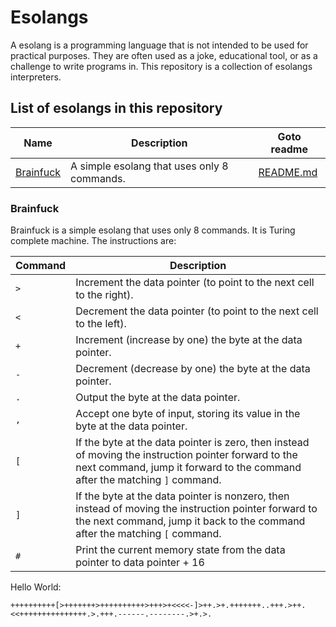 # Esolangs

A esolang is a programming language that is not intended to be used for practical purposes. They are often used as a joke, educational tool, or as a challenge to write programs in. This repository is a collection of esolangs interpreters.

## List of esolangs in this repository

| Name                                             | Description                                 | Goto readme             |
| ------------------------------------------------ | ------------------------------------------- | ----------------------- |
| [Brainfuck](https://esolangs.org/wiki/Brainfuck) | A simple esolang that uses only 8 commands. | [README.md](#brainfuck) |

### Brainfuck

Brainfuck is a simple esolang that uses only 8 commands. It is Turing complete machine.
The instructions are:

| Command | Description                                                                                                                                                                         |
| ------- | ----------------------------------------------------------------------------------------------------------------------------------------------------------------------------------- |
| `>`     | Increment the data pointer (to point to the next cell to the right).                                                                                                                |
| `<`     | Decrement the data pointer (to point to the next cell to the left).                                                                                                                 |
| `+`     | Increment (increase by one) the byte at the data pointer.                                                                                                                           |
| `-`     | Decrement (decrease by one) the byte at the data pointer.                                                                                                                           |
| `.`     | Output the byte at the data pointer.                                                                                                                                                |
| `,`     | Accept one byte of input, storing its value in the byte at the data pointer.                                                                                                        |
| `[`     | If the byte at the data pointer is zero, then instead of moving the instruction pointer forward to the next command, jump it forward to the command after the matching `]` command. |
| `]`     | If the byte at the data pointer is nonzero, then instead of moving the instruction pointer forward to the next command, jump it back to the command after the matching `[` command. |
| `#`     | Print the current memory state from the data pointer to data pointer + 16                                                                                                           |

Hello World:

```brainfuck
++++++++++[>+++++++>++++++++++>+++>+<<<<-]>++.>+.+++++++..+++.>++.<<+++++++++++++++.>.+++.------.--------.>+.>.
```
